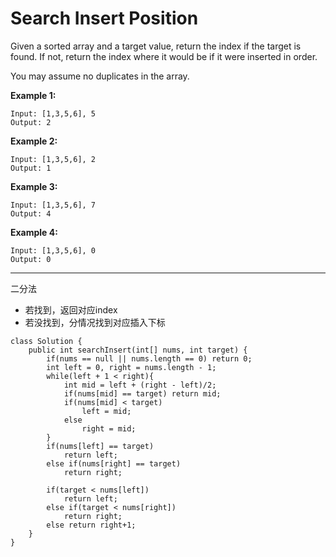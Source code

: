 # Search Insert Position

Given a sorted array and a target value, return the index if the target is found.
If not, return the index where it would be if it were inserted in order.

You may assume no duplicates in the array.

**Example 1:**
```
Input: [1,3,5,6], 5
Output: 2
```

**Example 2:**
```
Input: [1,3,5,6], 2
Output: 1
```

**Example 3:**
```
Input: [1,3,5,6], 7
Output: 4
```

**Example 4:**
```
Input: [1,3,5,6], 0
Output: 0
```

---

二分法
* 若找到，返回对应index
* 若没找到，分情况找到对应插入下标

```
class Solution {
    public int searchInsert(int[] nums, int target) {
        if(nums == null || nums.length == 0) return 0;
        int left = 0, right = nums.length - 1;
        while(left + 1 < right){
            int mid = left + (right - left)/2;
            if(nums[mid] == target) return mid;
            if(nums[mid] < target)
                left = mid;
            else
                right = mid;
        }
        if(nums[left] == target)
            return left;
        else if(nums[right] == target)
            return right;
        
        if(target < nums[left])
            return left;
        else if(target < nums[right])
            return right;
        else return right+1;
    }
}
```

